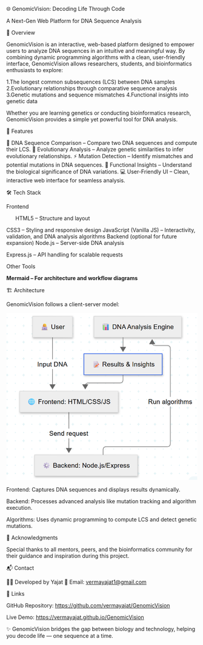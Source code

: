 🌐 GenomicVision: Decoding Life Through Code

A Next-Gen Web Platform for DNA Sequence Analysis

📖 Overview

GenomicVision is an interactive, web-based platform designed to empower users to analyze DNA sequences in an intuitive and meaningful way. By combining dynamic programming algorithms with a clean, user-friendly interface, GenomicVision allows researchers, students, and bioinformatics enthusiasts to explore:

1.The longest common subsequences (LCS) between DNA samples
2.Evolutionary relationships through comparative sequence analysis
3.Genetic mutations and sequence mismatches
4.Functional insights into genetic data

Whether you are learning genetics or conducting bioinformatics research, GenomicVision provides a simple yet powerful tool for DNA analysis.

🚀 Features

🧬 DNA Sequence Comparison – Compare two DNA sequences and compute their LCS.
🌱 Evolutionary Analysis – Analyze genetic similarities to infer evolutionary relationships.
⚡ Mutation Detection – Identify mismatches and potential mutations in DNA sequences.
🔎 Functional Insights – Understand the biological significance of DNA variations.
💻 User-Friendly UI – Clean, interactive web interface for seamless analysis.

🛠️ Tech Stack

Frontend
<ul>HTML5 – Structure and layout</ul>
CSS3 – Styling and responsive design
JavaScript (Vanilla JS) – Interactivity, validation, and DNA analysis algorithms
Backend (optional for future expansion)
Node.js – Server-side DNA analysis

Express.js – API handling for scalable requests

Other Tools

**Mermaid – For architecture and workflow diagrams**

🏗️ Architecture

GenomicVision follows a client-server model:

![Achitecture Diagram](image.png)


Frontend: Captures DNA sequences and displays results dynamically.

Backend: Processes advanced analysis like mutation tracking and algorithm execution.

Algorithms: Uses dynamic programming to compute LCS and detect genetic mutations.

🙌 Acknowledgments

Special thanks to all mentors, peers, and the bioinformatics community for their guidance and inspiration during this project.

📬 Contact

👨‍💻 Developed by Yajat
📧 Email: vermayajat1@gmail.com

🔗 Links

GitHub Repository: https://github.com/vermayajat/GenomicVision

Live Demo: https://vermayajat.github.io/GenomicVision

✨ GenomicVision bridges the gap between biology and technology, helping you decode life — one sequence at a time.
